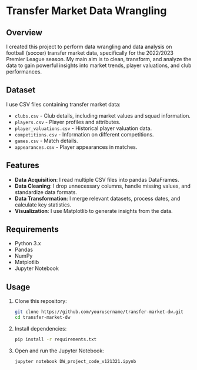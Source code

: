 # Transfer Market Data Wrangling

## Overview
I created this project to perform data wrangling and data analysis on football (soccer) transfer market data, specifically for the 2022/2023 Premier League season. My main aim is to clean, transform, and analyze the data to gain powerful insights into market trends, player valuations, and club performances.

## Dataset
I use CSV files containing transfer market data:
- `clubs.csv` - Club details, including market values and squad information.
- `players.csv` - Player profiles and attributes.
- `player_valuations.csv` - Historical player valuation data.
- `competitions.csv` - Information on different competitions.
- `games.csv` - Match details.
- `appearances.csv` - Player appearances in matches.

## Features
- **Data Acquisition**: I read multiple CSV files into pandas DataFrames.
- **Data Cleaning**: I drop unnecessary columns, handle missing values, and standardize data formats.
- **Data Transformation**: I merge relevant datasets, process dates, and calculate key statistics.
- **Visualization**: I use Matplotlib to generate insights from the data.

## Requirements
- Python 3.x
- Pandas
- NumPy
- Matplotlib
- Jupyter Notebook

## Usage
1. Clone this repository:
   ```sh
   git clone https://github.com/yourusername/transfer-market-dw.git
   cd transfer-market-dw
   ```
2. Install dependencies:
   ```sh
   pip install -r requirements.txt
   ```
3. Open and run the Jupyter Notebook:
   ```sh
   jupyter notebook DW_project_code_v121321.ipynb
   ```

